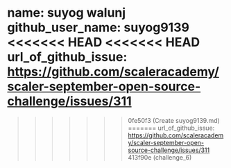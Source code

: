 name: suyog walunj
github_user_name: suyog9139
<<<<<<< HEAD
<<<<<<< HEAD
url_of_github_issue: <https://github.com/scaleracademy/scaler-september-open-source-challenge/issues/311>
=======
>>>>>>> 0fe50f3 (Create suyog9139.md)
=======
url_of_github_issue: <https://github.com/scaleracademy/scaler-september-open-source-challenge/issues/311>
>>>>>>> 413f90e (challenge_6)

